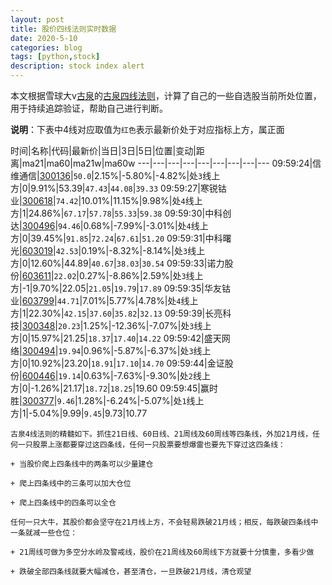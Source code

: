 ```yaml
---
layout: post
title: 股价四线法则实时数据
date: 2020-5-10
categories: blog
tags: [python,stock]
description: stock index alert
---
```



本文根据雪球大v[古泉](https://xueqiu.com/u/7148646888)的[古泉四线法则](https://xueqiu.com/7148646888/130498192)，计算了自己的一些自选股当前所处位置，用于持续追踪验证，帮助自己进行判断。

**说明**：下表中4线对应取值为`红色`表示最新价处于对应指标上方，属正面

时间|名称|代码|最新价|当日|3日|5日|位置|变动|距离|ma21|ma60|ma21w|ma60w
---|---|---|---|---|---|---|---|---
09:59:24|信维通信|[300136](https://xueqiu.com/S/SZ300136)|`50.0`|2.15%|-5.80%|-4.82%|处`3`线上方|0|9.91%|53.39|`47.43`|`44.08`|`39.33`
09:59:27|寒锐钴业|[300618](https://xueqiu.com/S/SZ300618)|`74.42`|10.01%|11.15%|9.98%|处`4`线上方|1|24.86%|`67.17`|`57.78`|`55.33`|`59.38`
09:59:30|中科创达|[300496](https://xueqiu.com/S/SZ300496)|`94.46`|0.68%|-7.99%|-3.01%|处`4`线上方|0|39.45%|`91.85`|`72.24`|`67.61`|`51.20`
09:59:31|中科曙光|[603019](https://xueqiu.com/S/SH603019)|`42.53`|0.19%|-8.32%|-8.14%|处`3`线上方|0|12.60%|44.89|`40.67`|`38.03`|`30.54`
09:59:33|诺力股份|[603611](https://xueqiu.com/S/SH603611)|`22.02`|0.27%|-8.86%|2.59%|处`3`线上方|-1|9.70%|22.05|`21.05`|`19.79`|`17.89`
09:59:35|华友钴业|[603799](https://xueqiu.com/S/SH603799)|`44.71`|7.01%|5.77%|4.78%|处`4`线上方|1|22.30%|`42.15`|`37.60`|`35.82`|`32.13`
09:59:39|长亮科技|[300348](https://xueqiu.com/S/SZ300348)|`20.23`|1.25%|-12.36%|-7.07%|处`3`线上方|0|15.97%|21.25|`18.37`|`17.40`|`14.22`
09:59:42|盛天网络|[300494](https://xueqiu.com/S/SZ300494)|`19.94`|0.96%|-5.87%|-6.37%|处`3`线上方|0|10.92%|23.20|`18.91`|`17.10`|`14.70`
09:59:44|金证股份|[600446](https://xueqiu.com/S/SH600446)|`19.14`|0.63%|-7.63%|-9.30%|处`2`线上方|0|-1.26%|21.17|`18.72`|`18.25`|19.60
09:59:45|赢时胜|[300377](https://xueqiu.com/S/SZ300377)|`9.46`|1.28%|-6.24%|-5.07%|处`1`线上方|1|-5.04%|9.99|`9.45`|9.73|10.77

```
古泉4线法则的精髓如下。抓住21日线、60日线、21周线及60周线等四条线，外加21月线，任何一只股票上涨都要穿过这四条线，任何一只股票要想爆雷也要先下穿过这四条线：

+ 当股价爬上四条线中的两条可以少量建仓

+ 爬上四条线中的三条可以加大仓位

+ 爬上四条线中的四条可以全仓

任何一只大牛，其股价都会坚守在21月线上方，不会轻易跌破21月线；相反，每跌破四条线中一条就减一些仓位：

+ 21周线可做为多空分水岭及警戒线，股价在21周线及60周线下方就要十分慎重，多看少做

+ 跌破全部四条线就要大幅减仓，甚至清仓，一旦跌破21月线，清仓观望
```